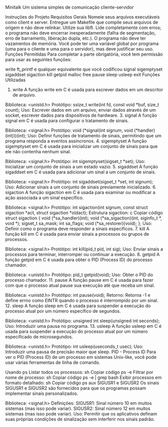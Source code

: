 Minitalk
Um sistema simples de comunicação cliente-servidor

Instruções do Projeto
Requisitos Gerais
Nomeie seus arquivos executáveis como client e server.
Entregue um Makefile que compile seus arquivos de origem e não deve relinkar.
Utilize sua libft.
Lide completamente com erros; o programa não deve encerrar inesperadamente (falha de segmentação, erro de barramento, liberação dupla, etc.).
O programa não deve ter vazamentos de memória.
Você pode ter uma variável global por programa (uma para o cliente e uma para o servidor), mas deve justificar seu uso.
Funções Permitidas
Para completar a parte obrigatória, você tem permissão para usar as seguintes funções:

write
ft_printf e qualquer equivalente que você codificou
signal
sigemptyset
sigaddset
sigaction
kill
getpid
malloc
free
pause
sleep
usleep
exit
Funções Utilizadas
1. write
A função write em C é usada para escrever dados em um descritor de arquivo.

Biblioteca: <unistd.h>
Protótipo: ssize_t write(int fd, const void *buf, size_t count);
Uso: Escrever dados em um arquivo, enviar dados através de um socket, escrever dados para dispositivos de hardware.
3. signal
A função signal em C é usada para configurar o tratamento de sinais.

Biblioteca: <signal.h>
Protótipo: void (*signal(int signum, void (*handler)(int)))(int);
Uso: Definir funções de tratamento de sinais, permitindo que um programa responda a eventos assíncronos.
4. sigemptyset
A função sigemptyset em C é usada para inicializar um conjunto de sinais para que ele não contenha nenhum sinal.

Biblioteca: <signal.h>
Protótipo: int sigemptyset(sigset_t *set);
Uso: Inicializar um conjunto de sinais a um estado vazio.
5. sigaddset
A função sigaddset em C é usada para adicionar um sinal a um conjunto de sinais.

Biblioteca: <signal.h>
Protótipo: int sigaddset(sigset_t *set, int signum);
Uso: Adicionar sinais a um conjunto de sinais previamente inicializado.
6. sigaction
A função sigaction em C é usada para examinar ou modificar a ação associada a um sinal específico.

Biblioteca: <signal.h>
Protótipo: int sigaction(int signum, const struct sigaction *act, struct sigaction *oldact);
Estrutura sigaction:
c
Copiar código
struct sigaction {
    void (*sa_handler)(int);
    void (*sa_sigaction)(int, siginfo_t *, void *);
    sigset_t sa_mask;
    int sa_flags;
    void (*sa_restorer)(void);
};
Uso: Definir como o programa deve responder a sinais específicos.
7. kill
A função kill em C é usada para enviar sinais a processos ou grupos de processos.

Biblioteca: <signal.h>
Protótipo: int kill(pid_t pid, int sig);
Uso: Enviar sinais a processos para terminar, interromper ou continuar a execução.
8. getpid
A função getpid em C é usada para obter o PID (Process ID) do processo chamador.

Biblioteca: <unistd.h>
Protótipo: pid_t getpid(void);
Uso: Obter o PID do processo chamador.
11. pause
A função pause em C é usada para fazer com que o processo atual pause sua execução até que receba um sinal.

Biblioteca: <unistd.h>
Protótipo: int pause(void);
Retorno: Retorna -1 e define errno como EINTR quando o processo é interrompido por um sinal.
12. sleep
A função sleep em C é usada para suspender a execução do processo atual por um número específico de segundos.

Biblioteca: <unistd.h>
Protótipo: unsigned int sleep(unsigned int seconds);
Uso: Introduzir uma pausa no programa.
13. usleep
A função usleep em C é usada para suspender a execução do processo atual por um número especificado de microsegundos.

Biblioteca: <unistd.h>
Protótipo: int usleep(useconds_t usec);
Uso: Introduzir uma pausa de precisão maior que sleep.
PID - Process ID
Para ver o PID (Process ID) de um processo em sistemas Unix-like, você pode usar várias ferramentas de linha de comando.

Usando ps
Listar todos os processos:
sh
Copiar código
ps -e
Filtrar por nome de processo:
sh
Copiar código
ps -e | grep bash
Exibir processos em formato detalhado:
sh
Copiar código
ps aux
SIGUSR1 e SIGUSR2
Os sinais SIGUSR1 e SIGUSR2 são fornecidos para que os programas possam implementar sinais personalizados.

Biblioteca: <signal.h>
Definições:
SIGUSR1: Sinal número 10 em muitos sistemas (mas isso pode variar).
SIGUSR2: Sinal número 12 em muitos sistemas (mas isso pode variar).
Uso: Permitir que os aplicativos definam suas próprias condições de sinalização sem interferir nos sinais padrão.
